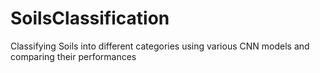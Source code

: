 # SoilsClassification
Classifying Soils into different categories using various CNN models and comparing their performances
